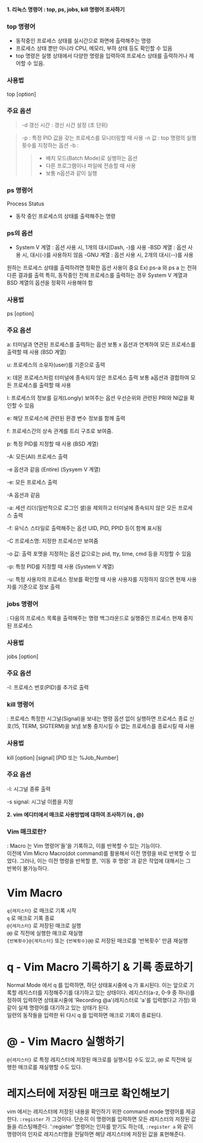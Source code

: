 **1. 리눅스 명령어 : top, ps, jobs, kill 명령어 조사하기**

### top 명령어 
- 동작중인 프로세스 상태를 실시간으로 화면에 출력해주는 명령 
- 프로세스 상태 뿐만 아니라 CPU, 메모리, 부하 상태 등도 확인할 수 있음 
- top 명령은 실행 상태에서 다양한 명령을 입력하여 프로세스 상태를 출력하거나 제어할 수 있음. 

### 사용법 

top [option] 

### 주요 옵션 
>-d 갱신 시간 : 갱신 시간 설정 (초 단위) 

>-p : 특정 PID 값을 갖는 프로세스를 모니터링할 때 사용 
>-n 값 : top 명령의 실행 횟수를 지정하는 옵션 
>-b : 
 >>- 배치 모드(Batch Mode)로 실행하는 옵션 
 >>- 다른 프로그램이나 파일에 전송할 때 사용 
 >>- 보통 n옵션과 같이 실행 


### ps 명령어 
Process Status 
- 동작 중인 프로세스의 상태를 출력해주는 명령 

### ps의 옵션 

- System V 계열 
: 옵션 사용 시, 1개의 대시(Dash, -)를 사용
-BSD 계열 
: 옵션 사용 시, 대시(-)를 사용하지 않음 
-GNU 계열 
: 옵션 사용 시, 2개의 대시(--)를 사용 

원하는 프로세스 상태를 출력하려면 정확한 옵션 사용이 중요 
Ex) ps-a 와 ps a 는 전혀 다른 결과를 출력 
특히, 동작중인 전체 프로세스를 출력하는 경우 System V 계열과 BSD 계열의 옵션을 정확히 사용해야 함 

### 사용법 

ps [option] 

### 주요 옵션 

a: 터미널과 연관된 프로세스를 출력하는 옵션 
보통 x 옵션과 연계하여 모든 프로세스를 출력할 때 사용 
(BSD 계열) 

u: 프로세스의 소유자(user)를 기준으로 출력 

x: 데몬 프로세스처럼 터미널에 종속되지 않은 프로세스 출력 
보통 a옵션과 결합하여 모든 프로세스를 출력할 때 사용 

l: 프로세스의 정보를 길게(Longly) 보여주는 옵션 
우선순위와 관련된 PRI와 NI값을 확인할 수 있음

e: 해당 프로세스에 관련된 환경 변수 정보를 함께 출력 

f: 프로세스간의 상속 관계를 트리 구조로 보여줌. 

p: 특정 PID를 지정할 때 사용 
(BSD 계열) 

-A: 모든(All) 프로세스 출력 

-e 옵션과 같음 (Entire) 
(Sysyem V 계열) 

-e: 모든 프로세스 출력 

-A 옵션과 같음 

-a: 세션 리더(일반적으로 로그인 셀)을 제외하고 터미널에 종속되지 않은 모든 프로세스 출력 

-f: 유닉스 스타일로 출력해주는 옵션 
UID, PID, PPID 등이 함께 표시됨 

-C 프로세스명: 지정한 프로세스만 보여줌 

-o 값: 출력 포멧을 지정하는 옵션 
값으로는 pid, tty, time, cmd 등을 지정할 수 있음 

-p: 특정 PID를 지정할 때 사용 
(System V 계열) 

-u: 특정 사용자의 프로세스 정보를 확인할 때 사용 
사용자를 지정하지 않으면 현재 사용자를 기준으로 정보 출력 



### jobs 명령어 
: 다음의 프로세스 목록을 출력해주는 명령 
 백그라운드로 실행중인 프로세스 
 현재 중지된 프로세스 

### 사용법 

jobs [option] 

### 주요 옵션 

-l: 프로세스 번호(PID)를 추가로 출력 


### kill 명령어 
: 프로세스 특정한 시그널(Signal)을 보내는 명령 
 옵션 없이 실행하면 프로세스 종료 신호(15, TERM, SIGTERM)을 보냄 
 보통 중지시킬 수 없는 프로세스를 종료시킬 때 사용 

### 사용법 

kill [option] [signal] [PID 또는 %Job_Number] 

### 주요 옵션 

-l: 시그널 종류 출력 

-s signal: 시그널 이름을 지정 

 

 

**2. vim 에디터에서 매크로 사용방법에 대하여 조사하기 (q , @)**

### Vim 매크로란?  
: Macro 는 Vim 명령어'들'을 기록하고, 이를 반복할 수 있는 기능이다.  
 이전에 Vim Micro Macro(dot command)를 활용해서 이전 명령을 바로 반복할 수 있었다.
 그러나, 이는 이전 명령을 반복할 뿐, '이동 후 명령' 과 같은 작업에 대해서는 그 반복이 불가능하다.  

# Vim Macro  
`q{레지스터}` 로 매크로 기록 시작  
`q` 로 매크로 기록 종료  
`@{레지스터}` 로 저장된 매크로 실행  
`@@` 로 직전에 실행한 매크로 재실행  
`{반복횟수}@{레지스터}` 또는 `{반복횟수}@@` 로 저장된 매크로를 '반복횟수' 만큼 재실행  

# q - Vim Macro 기록하기 & 기록 종료하기  
Normal Mode 에서 q 를 입력하면, 하단 상태표시줄에 q 가 표시된다.
이는 앞으로 기록할 레지스터를 지정해주기를 대기하고 있는 상태이다.
레지스터(a-z, 0-9 중 하나)를 정하여 입력하면 상태표시줄에 'Recording @a'(레지스터로 'a'를 입력했다고 가정) 와 같이 실제 명령어를 대기하고 있는 상태가 된다.   
일련의 동작들을 입력한 뒤 다시 q 를 입력하면 매크로 기록이 종료된다.  

# @ - Vim Macro 실행하기  
`@{레지스터}` 로 특정 레지스터에 저장된 매크로를 실행시킬 수도 있고, `@@` 로 직전에 실행한 매크로를 재실행할 수도 있다.  

  
# 레지스터에 저장된 매크로 확인해보기  
vim 에서는 레지스터에 저장된 내용을 확인하기 위한 command mode 명령어를 제공한다.
`:register` 가 그것이다. 단순히 이 명령어를 입력하면 모든 레지스터의 저장된 값들을 리스팅해준다.
':register' 명령어는 인자를 받기도 하는데, `:register a` 와 같이 명령어의 인자로 레지스터명을 전달하면 해당 레지스터에 저장된 값을 표현해준다. 
